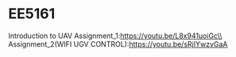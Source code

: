 # EE5161
Introduction to UAV
Assignment_1:https://youtu.be/L8x941uoiGc\\
Assignment_2(WIFI UGV CONTROL):https://youtu.be/sRjIYwzvGaA
